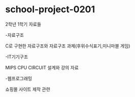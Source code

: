 # school-project-0201
2학년 1학기 자료들

-자료구조

 C로 구현한 자료구조와 자료구조 과제(후위수식표기,미니마블 게임)

-IT기기구조

MIPS CPU CIRCUIT 설계와 강의 자료 

-웹프로그래밍

쇼핑몰 사이트 제작 관련
